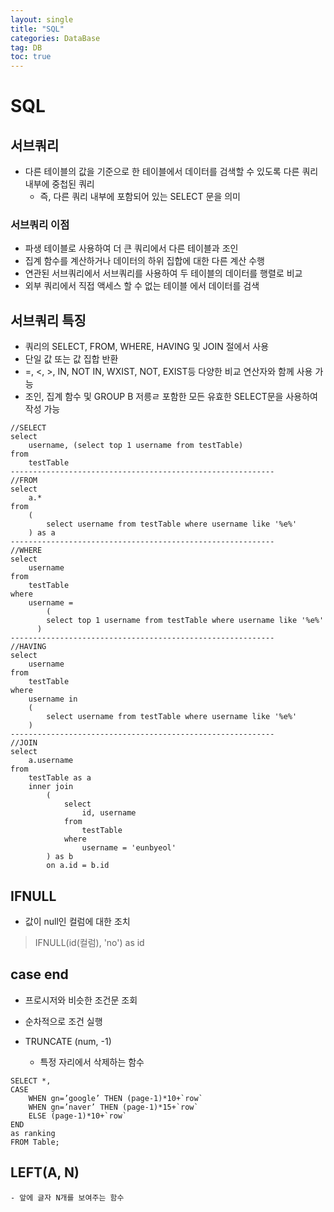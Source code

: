 ```yaml
---
layout: single
title: "SQL"
categories: DataBase
tag: DB
toc: true
--- 
```


# SQL 

## 서브쿼리

- 다른 테이블의 값을 기준으로 한 테이블에서 데이터를 검색할 수 있도록 다른 쿼리 내부에 중첩된 쿼리
  - 즉, 다른 쿼리 내부에 포함되어 있는 SELECT 문을 의미

### 서브쿼리 이점
- 파생 테이블로 사용하여 더 큰 쿼리에서 다른 테이블과 조인
- 집계 함수를 계산하거나 데이터의 하위 집합에 대한 다른 계산 수행
- 연관된 서브쿼리에서 서브쿼리를 사용하여 두 테이블의 데이터를 행렬로 비교
- 외부 쿼리에서 직접 액세스 할 수 없는 테이블 에서 데이터를 검색

## 서브쿼리 특징

- 쿼리의 SELECT, FROM, WHERE, HAVING 및 JOIN 절에서 사용
- 단일 값 또는 값 집합 반환
- =, <, >, IN, NOT IN, WXIST, NOT, EXIST등 다양한 비교 연산자와 함께 사용 가능
- 조인, 집계 함수 및 GROUP B 저릉ㄹ 포함한 모든 유효한 SELECT문을 사용하여 작성 가능

```
//SELECT
select
	username, (select top 1 username from testTable)
from
	testTable
-----------------------------------------------------------
//FROM
select
	a.*
from
	(
		select username from testTable where username like '%e%'
	) as a
-----------------------------------------------------------
//WHERE
select
	username
from
	testTable
where
	username =
    	(
        select top 1 username from testTable where username like '%e%'
      )
-----------------------------------------------------------
//HAVING
select
	username
from
	testTable
where
	username in
	(
		select username from testTable where username like '%e%'
	)
-----------------------------------------------------------
//JOIN
select
	a.username
from
	testTable as a
	inner join
		(
			select
				id, username
			from
				testTable
			where
				username = 'eunbyeol'
		) as b
		on a.id = b.id
```

## IFNULL

- 값이 null인 컬럼에 대한 조치

> IFNULL(id(컬럼), 'no') as id

## case end

- 프로시저와 비슷한 조건문 조회
- 순차적으로 조건 실행

- TRUNCATE (num, -1)
	- 특정 자리에서 삭제하는 함수

```
SELECT *,
CASE
	WHEN gn=’google’ THEN (page-1)*10+`row`
	WHEN gn=’naver’ THEN (page-1)*15+`row`
	ELSE (page-1)*10+`row`
END
as ranking
FROM Table;
```

## LEFT(A, N)
	- 앞에 글자 N개를 보여주는 함수


